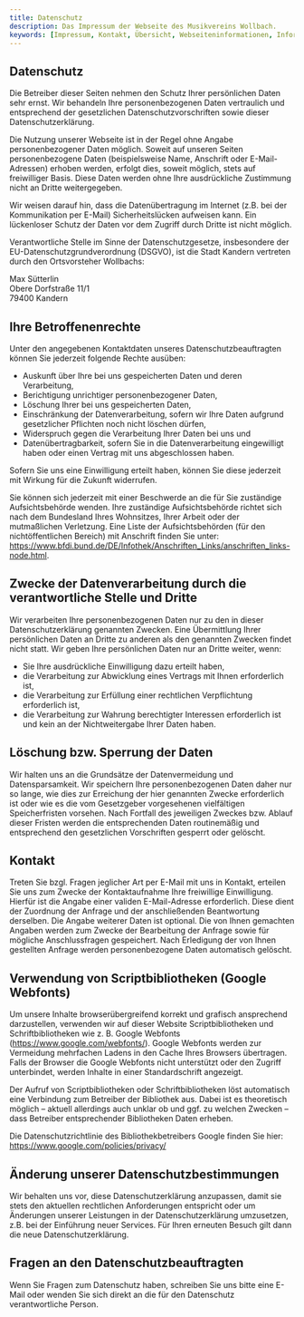 ```yaml
---
title: Datenschutz
description: Das Impressum der Webseite des Musikvereins Wollbach.
keywords: [Impressum, Kontakt, Übersicht, Webseiteninformationen, Informationen zur Webseite, Rechtliches, Haftung, Haftungsausschluss, Datenschutz]
---
```


## Datenschutz
Die Betreiber dieser Seiten nehmen den Schutz Ihrer persönlichen Daten sehr
ernst. Wir behandeln Ihre personenbezogenen Daten vertraulich und
entsprechend der gesetzlichen Datenschutzvorschriften sowie dieser
Datenschutzerklärung.

Die Nutzung unserer Webseite ist in der Regel ohne Angabe personenbezogener
Daten möglich. Soweit auf unseren Seiten personenbezogene Daten
(beispielsweise Name, Anschrift oder E-Mail-Adressen) erhoben werden,
erfolgt dies, soweit möglich, stets auf freiwilliger Basis. Diese Daten
werden ohne Ihre ausdrückliche Zustimmung nicht an Dritte weitergegeben.

Wir weisen darauf hin, dass die Datenübertragung im Internet (z.B. bei der
Kommunikation per E-Mail) Sicherheitslücken aufweisen kann. Ein lückenloser
Schutz der Daten vor dem Zugriff durch Dritte ist nicht möglich.

Verantwortliche Stelle im Sinne der Datenschutzgesetze, insbesondere der
EU-Datenschutzgrundverordnung (DSGVO), ist die Stadt Kandern vertreten
durch den Ortsvorsteher Wollbachs:

Max Sütterlin<br />
Obere Dorfstraße 11/1<br />
79400 Kandern

## Ihre Betroffenenrechte
Unter den angegebenen Kontaktdaten unseres Datenschutzbeauftragten können
Sie jederzeit folgende Rechte ausüben:

- Auskunft über Ihre bei uns gespeicherten Daten und deren Verarbeitung,
- Berichtigung unrichtiger personenbezogener Daten,
- Löschung Ihrer bei uns gespeicherten Daten,
- Einschränkung der Datenverarbeitung, sofern wir Ihre Daten aufgrund gesetzlicher Pflichten noch nicht löschen dürfen,
- Widerspruch gegen die Verarbeitung Ihrer Daten bei uns und
- Datenübertragbarkeit, sofern Sie in die Datenverarbeitung eingewilligt haben oder einen Vertrag mit uns abgeschlossen haben.

Sofern Sie uns eine Einwilligung erteilt haben, können Sie diese jederzeit
mit Wirkung für die Zukunft widerrufen.

Sie können sich jederzeit mit einer Beschwerde an die für Sie zuständige
Aufsichtsbehörde wenden. Ihre zuständige Aufsichtsbehörde richtet sich nach dem
Bundesland Ihres Wohnsitzes, Ihrer Arbeit oder der mutmaßlichen Verletzung.
Eine Liste der Aufsichtsbehörden (für den nichtöffentlichen Bereich) mit
Anschrift finden Sie unter:
https://www.bfdi.bund.de/DE/Infothek/Anschriften_Links/anschriften_links-node.html.

## Zwecke der Datenverarbeitung durch die verantwortliche Stelle und Dritte
Wir verarbeiten Ihre personenbezogenen Daten nur zu den in dieser Datenschutzerklärung
genannten Zwecken. Eine Übermittlung Ihrer persönlichen Daten an Dritte zu anderen
als den genannten Zwecken findet nicht statt. Wir geben Ihre persönlichen Daten
nur an Dritte weiter, wenn:

- Sie Ihre ausdrückliche Einwilligung dazu erteilt haben,
- die Verarbeitung zur Abwicklung eines Vertrags mit Ihnen erforderlich ist,
- die Verarbeitung zur Erfüllung einer rechtlichen Verpflichtung erforderlich ist,
- die Verarbeitung zur Wahrung berechtigter Interessen erforderlich ist und kein an der Nichtweitergabe Ihrer Daten haben.

## Löschung bzw. Sperrung der Daten
Wir halten uns an die Grundsätze der Datenvermeidung und Datensparsamkeit. Wir
speichern Ihre personenbezogenen Daten daher nur so lange, wie dies zur Erreichung
der hier genannten Zwecke erforderlich ist oder wie es die vom Gesetzgeber
vorgesehenen vielfältigen Speicherfristen vorsehen. Nach Fortfall des jeweiligen
Zweckes bzw. Ablauf dieser Fristen werden die entsprechenden Daten routinemäßig
und entsprechend den gesetzlichen Vorschriften gesperrt oder gelöscht.

## Kontakt
Treten Sie bzgl. Fragen jeglicher Art per E-Mail mit uns in Kontakt,
erteilen Sie uns zum Zwecke der Kontaktaufnahme Ihre freiwillige Einwilligung. Hierfür
ist die Angabe einer validen E-Mail-Adresse erforderlich. Diese dient der Zuordnung der
Anfrage und der anschließenden Beantwortung derselben. Die Angabe weiterer Daten ist
optional. Die von Ihnen gemachten Angaben werden zum Zwecke der Bearbeitung der Anfrage
sowie für mögliche Anschlussfragen gespeichert. Nach Erledigung der von Ihnen gestellten
Anfrage werden personenbezogene Daten automatisch gelöscht.

## Verwendung von Scriptbibliotheken (Google Webfonts)
Um unsere Inhalte browserübergreifend korrekt und grafisch ansprechend darzustellen,
verwenden wir auf dieser Website Scriptbibliotheken und Schriftbibliotheken wie z. B.
Google Webfonts (https://www.google.com/webfonts/). Google Webfonts werden zur Vermeidung
mehrfachen Ladens in den Cache Ihres Browsers übertragen. Falls der Browser die Google
Webfonts nicht unterstützt oder den Zugriff unterbindet, werden Inhalte in einer
Standardschrift angezeigt.

Der Aufruf von Scriptbibliotheken oder Schriftbibliotheken löst automatisch
eine Verbindung zum Betreiber der Bibliothek aus. Dabei ist es theoretisch
möglich – aktuell allerdings auch unklar ob und ggf. zu welchen Zwecken – dass
Betreiber entsprechender Bibliotheken Daten erheben.

Die Datenschutzrichtlinie des Bibliothekbetreibers Google finden Sie hier: https://www.google.com/policies/privacy/

## Änderung unserer Datenschutzbestimmungen
Wir behalten uns vor, diese Datenschutzerklärung anzupassen, damit sie stets den
aktuellen rechtlichen Anforderungen entspricht oder um Änderungen unserer
Leistungen in der Datenschutzerklärung umzusetzen, z.B. bei der Einführung neuer
Services. Für Ihren erneuten Besuch gilt dann die neue Datenschutzerklärung.

## Fragen an den Datenschutzbeauftragten
Wenn Sie Fragen zum Datenschutz haben, schreiben Sie uns bitte eine E-Mail oder
wenden Sie sich direkt an die für den Datenschutz verantwortliche Person.
